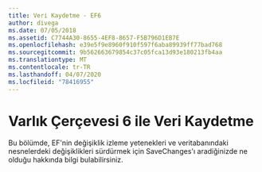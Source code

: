 ```yaml
---
title: Veri Kaydetme - EF6
author: divega
ms.date: 07/05/2018
ms.assetid: C7744A30-8655-4EF8-8657-F5B796D1EB7E
ms.openlocfilehash: e39e5f9e8960f910f597f6aba89939ff77bad768
ms.sourcegitcommit: 9b562663679854c37c05fca13d93e180213fb4aa
ms.translationtype: MT
ms.contentlocale: tr-TR
ms.lasthandoff: 04/07/2020
ms.locfileid: "78416955"
---
```

# <a name="saving-data-with-entity-framework-6"></a>Varlık Çerçevesi 6 ile Veri Kaydetme

Bu bölümde, EF'nin değişiklik izleme yetenekleri ve veritabanındaki nesnelerdeki değişiklikleri sürdürmek için SaveChanges'ı aradiğinizde ne olduğu hakkında bilgi bulabilirsiniz.
